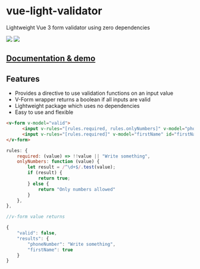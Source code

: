 # vue-light-validator
Lightweight Vue 3 form validator using zero dependencies

<a href="https://www.npmjs.com/package/vue-light-validator"><img src="https://img.shields.io/npm/v/vue-light-validator"></a>
<a href="https://bundlejs.com/?q=vue-light-validator"><img src="https://img.shields.io/bundlejs/size/vue-light-validator"></a>

## [Documentation & demo](https://5e.github.io/vue-light-validator/#/) 

## Features
- Provides a directive to use validation functions on an input value
- V-Form wrapper returns a boolean if all inputs are valid
- Lightweight package which uses no dependencies
- Easy to use and flexible

```html
<v-form v-model="valid">
      <input v-rules="[rules.required, rules.onlyNumbers]" v-model="phoneNumber" id="phoneNumber" />
      <input v-rules="[rules.required]" v-model="firstName" id="firstName" />
</v-form>
```

```js
rules: {
    required: (value) => !!value || "Write something",
    onlyNumbers: function (value) {
        let result = /^\d+$/.test(value);
        if (result) {
            return true;
        } else {
            return "Only numbers allowed"
        }
    },
},

//v-form value returns

{
    "valid": false,
    "results": {
        "phoneNumber": "Write something",
        "firstName": true
    }
}

```
